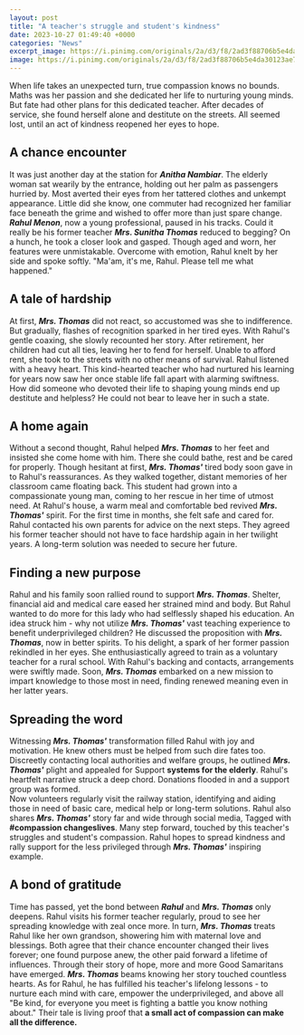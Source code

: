 ```yaml
---
layout: post
title: "A teacher's struggle and student's kindness"
date: 2023-10-27 01:49:40 +0000
categories: "News"
excerpt_image: https://i.pinimg.com/originals/2a/d3/f8/2ad3f88706b5e4da30123ae727d1dff6.jpg
image: https://i.pinimg.com/originals/2a/d3/f8/2ad3f88706b5e4da30123ae727d1dff6.jpg
---
```


When life takes an unexpected turn, true compassion knows no bounds.
Maths was her passion and she dedicated her life to nurturing young minds. But fate had other plans for this dedicated teacher. After decades of service, she found herself alone and destitute on the streets. All seemed lost, until an act of kindness reopened her eyes to hope.
## A chance encounter
It was just another day at the station for ***Anitha Nambiar***. The elderly woman sat wearily by the entrance, holding out her palm as passengers hurried by. Most averted their eyes from her tattered clothes and unkempt appearance. Little did she know, one commuter had recognized her familiar face beneath the grime and wished to offer more than just spare change. 
***Rahul Menon***, now a young professional, paused in his tracks. Could it really be his former teacher ***Mrs. Sunitha Thomas*** reduced to begging? On a hunch, he took a closer look and gasped. Though aged and worn, her features were unmistakable. Overcome with emotion, Rahul knelt by her side and spoke softly. "Ma'am, it's me, Rahul. Please tell me what happened."
## A tale of hardship
At first, ***Mrs. Thomas*** did not react, so accustomed was she to indifference. But gradually, flashes of recognition sparked in her tired eyes. With Rahul's gentle coaxing, she slowly recounted her story. After retirement, her children had cut all ties, leaving her to fend for herself. Unable to afford rent, she took to the streets with no other means of survival. 
Rahul listened with a heavy heart. This kind-hearted teacher who had nurtured his learning for years now saw her once stable life fall apart with alarming swiftness. How did someone who devoted their life to shaping young minds end up destitute and helpless? He could not bear to leave her in such a state.
## A home again
Without a second thought, Rahul helped ***Mrs. Thomas*** to her feet and insisted she come home with him. There she could bathe, rest and be cared for properly. Though hesitant at first, ***Mrs. Thomas'*** tired body soon gave in to Rahul's reassurances. As they walked together, distant memories of her classroom came floating back. This student had grown into a compassionate young man, coming to her rescue in her time of utmost need. 
At Rahul's house, a warm meal and comfortable bed revived ***Mrs. Thomas'*** spirit. For the first time in months, she felt safe and cared for. Rahul contacted his own parents for advice on the next steps. They agreed his former teacher should not have to face hardship again in her twilight years. A long-term solution was needed to secure her future.  
## Finding a new purpose
Rahul and his family soon rallied round to support ***Mrs. Thomas***. Shelter, financial aid and medical care eased her strained mind and body. But Rahul wanted to do more for this lady who had selflessly shaped his education. An idea struck him - why not utilize ***Mrs. Thomas'*** vast teaching experience to benefit underprivileged children?
He discussed the proposition with ***Mrs. Thomas***, now in better spirits. To his delight, a spark of her former passion rekindled in her eyes. She enthusiastically agreed to train as a voluntary teacher for a rural school. With Rahul's backing and contacts, arrangements were swiftly made. Soon, ***Mrs. Thomas*** embarked on a new mission to impart knowledge to those most in need, finding renewed meaning even in her latter years.
## Spreading the word
Witnessing ***Mrs. Thomas'*** transformation filled Rahul with joy and motivation. He knew others must be helped from such dire fates too. Discreetly contacting local authorities and welfare groups, he outlined ***Mrs. Thomas'*** plight and appealed for Support **systems for the elderly**. Rahul's heartfelt narrative struck a deep chord. Donations flooded in and a support group was formed.  
Now volunteers regularly visit the railway station, identifying and aiding those in need of basic care, medical help or long-term solutions. Rahul also shares ***Mrs. Thomas'*** story far and wide through social media, Tagged with **#compassion changeslives**. Many step forward, touched by this teacher's struggles and student's compassion. Rahul hopes to spread kindness and rally support for the less privileged through ***Mrs. Thomas'*** inspiring example.
## A bond of gratitude 
Time has passed, yet the bond between ***Rahul*** and ***Mrs. Thomas*** only deepens. Rahul visits his former teacher regularly, proud to see her spreading knowledge with zeal once more. In turn, ***Mrs. Thomas*** treats Rahul like her own grandson, showering him with maternal love and blessings. Both agree that their chance encounter changed their lives forever; one found purpose anew, the other paid forward a lifetime of influences. 
Through their story of hope, more and more Good Samaritans have emerged. ***Mrs. Thomas*** beams knowing her story touched countless hearts. As for Rahul, he has fulfilled his teacher's lifelong lessons - to nurture each mind with care, empower the underprivileged, and above all "Be kind, for everyone you meet is fighting a battle you know nothing about." Their tale is living proof that **a small act of compassion can make all the difference.**